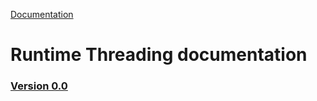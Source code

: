 [Documentation](/docs/documentation.md)

# Runtime Threading documentation

### [Version 0.0](0.0/version.md)

